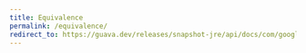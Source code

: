 ```yaml
---
title: Equivalence
permalink: /equivalence/
redirect_to: https://guava.dev/releases/snapshot-jre/api/docs/com/google/common/base/Equivalence.html
---
```

